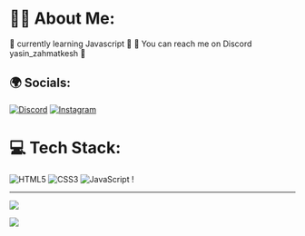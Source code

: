 # 🐱‍💻 About Me:
👀 currently learning Javascript 👀
🔖 You can reach me on Discord yasin_zahmatkesh 🔖


## 🌍 Socials:
[![Discord](https://img.shields.io/badge/Discord-%237289DA.svg?logo=discord&logoColor=white)](https://discord.gg/https://discord.gg/UKrxSvKYMs) [![Instagram](https://img.shields.io/badge/Instagram-%23E4405F.svg?logo=Instagram&logoColor=white)](https://www.instagram.com/yasinzahmatkesh/) 


# 💻 Tech Stack:
![HTML5](https://img.shields.io/badge/html5-%23E34F26.svg?style=for-the-badge&logo=html5&logoColor=white) ![CSS3](https://img.shields.io/badge/css3-%231572B6.svg?style=for-the-badge&logo=css3&logoColor=white) ![JavaScript](https://img.shields.io/badge/javascript-%23323330.svg?style=for-the-badge&logo=javascript&logoColor=%23F7DF1E) !


---
[![](https://visitcount.itsvg.in/api?id=mohammad-mahdi-ghalenovi&icon=0&color=0)](https://visitcount.itsvg.in)

[![](https://visitcount.itsvg.in/api?id=YasinZahmatkesh&label=Profile%20Views&color=5&icon=5&pretty=true)](https://visitcount.itsvg.in)
<!-- Proudly created with GPRM ( https://gprm.itsvg.in ) -->
